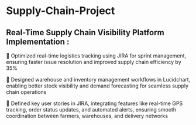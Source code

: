 # Supply-Chain-Project

## Real-Time Supply Chain Visibility Platform Implementation : 

🔸 Optimized real-time logistics tracking using JIRA for sprint management, ensuring faster issue resolution and improved
supply chain efficiency by 35%

🔸 Designed warehouse and inventory management workflows in Lucidchart, enabling better stock visibility and demand
forecasting for seamless supply chain operations

🔸 Defined key user stories in JIRA, integrating features like real-time GPS tracking, order status updates, and automated alerts,
ensuring smooth coordination between farmers, warehouses, and delivery networks
